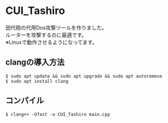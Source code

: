 # CUI_Tashiro

田代砲の代用Dos攻撃ツールを作りました。<br>
ルーターを攻撃するのに最適です。<br>
※Linuxで動作させるようになってます。
<br>
## clangの導入方法
```
$ sudo apt update && sudo apt upgrade && sudo apt autoremove
$ sudo apt install clang
````
## コンパイル
```
$ clang++ -Ofast -o CUI_Tashiro main.cpp
```
